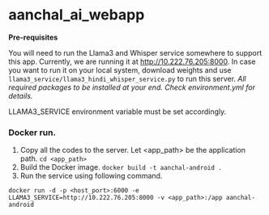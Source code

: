 # aanchal_ai_webapp

**Pre-requisites**

You will need to run the Llama3 and Whisper service somewhere to support this app.
Currently, we are running it at http://10.222.76.205:8000.
In case you want to run it on your local system, download weights and use `llama3_service/llama3_hindi_whisper_service.py` to run this server.
*All required packages to be installed at your end. Check environment.yml for details.*

LLAMA3_SERVICE environment variable must be set accordingly.

### Docker run.

1. Copy all the codes to the server. Let <app_path> be the application path. `cd <app_path>`
2. Build the Docker image. `docker build -t aanchal-android .`
3. Run the service using following command.
```
docker run -d -p <host_port>:6000 -e LLAMA3_SERVICE=http://10.222.76.205:8000 -v <app_path>:/app aanchal-android
```
